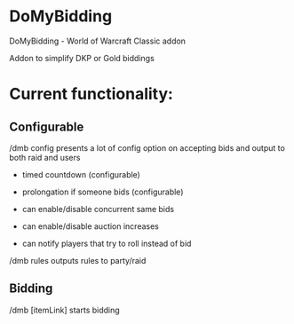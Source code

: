 # DoMyBidding
DoMyBidding - World of Warcraft Classic addon

Addon to simplify DKP or Gold biddings

# Current functionality:

## Configurable

/dmb config 
presents a lot of config option on accepting bids and output to both raid and users

- timed countdown (configurable)
- prolongation if someone bids (configurable)

- can enable/disable concurrent same bids
- can enable/disable auction increases

- can notify players that try to roll instead of bid



/dmb rules
outputs rules to party/raid

## Bidding

/dmb [itemLink] starts bidding


